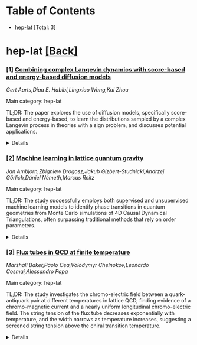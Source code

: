 <div id=toc></div>

# Table of Contents

- [hep-lat](#hep-lat) [Total: 3]


<div id='hep-lat'></div>

# hep-lat [[Back]](#toc)

### [1] [Combining complex Langevin dynamics with score-based and energy-based diffusion models](https://arxiv.org/abs/2510.01328)
*Gert Aarts,Diaa E. Habibi,Lingxiao Wang,Kai Zhou*

Main category: hep-lat

TL;DR: The paper explores the use of diffusion models, specifically score-based and energy-based, to learn the distributions sampled by a complex Langevin process in theories with a sign problem, and discusses potential applications.


<details>
  <summary>Details</summary>
Motivation: The motivation is to address the challenge of understanding the probability distribution effectively sampled by the complex Langevin process in theories with a sign problem, which is notoriously difficult to comprehend. The authors are driven by the potential of generative AI, particularly diffusion models, to offer a solution for learning such distributions or their log derivatives from data, thus providing a new approach to tackle this longstanding issue.

Method: The method involves the application of diffusion models, including both score-based and energy-based types, to learn the distributions that are generated through a complex Langevin process. This computational technique allows for the comparison of these two types of diffusion models in the context of sampling from complexified configuration spaces.

Result: The results of the study would include the comparative performance of score-based versus energy-based diffusion models in learning the targeted distributions, as well as insights into the characteristics of the learned distributions. The research also provides speculative discussions on how these findings could be applied to further problems within the field.

Conclusion: The conclusion speculates about the potential applications of using diffusion models to understand the complex Langevin process, suggesting that these models might provide a new avenue for tackling the sign problem in theories with a complex action or Boltzmann weight.

Abstract: Theories with a sign problem due to a complex action or Boltzmann weight can
sometimes be numerically solved using a stochastic process in the complexified
configuration space. However, the probability distribution effectively sampled
by this complex Langevin process is not known a priori and notoriously hard to
understand. In generative AI, diffusion models can learn distributions, or
their log derivatives, from data. We explore the ability of diffusion models to
learn the distributions sampled by a complex Langevin process, comparing
score-based and energy-based diffusion models, and speculate about possible
applications.

</details>


### [2] [Machine learning in lattice quantum gravity](https://arxiv.org/abs/2510.02159)
*Jan Ambjorn,Zbigniew Drogosz,Jakub Gizbert-Studnicki,Andrzej Görlich,Dániel Németh,Marcus Reitz*

Main category: hep-lat

TL;DR: The study successfully employs both supervised and unsupervised machine learning models to identify phase transitions in quantum geometries from Monte Carlo simulations of 4D Causal Dynamical Triangulations, often surpassing traditional methods that rely on order parameters.


<details>
  <summary>Details</summary>
Motivation: The motivation is to explore the effectiveness of automated machine learning algorithms in recognizing phase transitions within the context of lattice quantum gravity, specifically using data from Monte Carlo simulations of four-dimensional Causal Dynamical Triangulations. The goal is to potentially improve upon or offer alternatives to conventional methods that use order parameters for identifying such transitions.

Method: The researchers utilized a combination of seven supervised and seven unsupervised machine learning models. These models were applied to numerical data generated by Monte Carlo simulations of four-dimensional Causal Dynamical Triangulations to classify and recognize different phases of quantum geometries.

Result: Most of the tested machine learning models, both supervised and unsupervised, demonstrated high success rates in identifying phase transitions between different states of quantum geometries. The performance of these models was found to be superior to that of standard techniques based on order parameters.

Conclusion: The research concludes that automated machine learning algorithms can be highly effective in detecting phase transitions in lattice quantum gravity, with many models outperforming traditional methods. This suggests a promising approach for future studies in this field.

Abstract: Using numerical data coming from Monte Carlo simulations of four-dimensional
Causal Dynamical Triangulations, we study how automated machine learning
algorithms can be used to recognize transitions between different phases of
quantum geometries observed in lattice quantum gravity. We tested seven
supervised and seven unsupervised machine learning models and found that most
of them were very successful in that task, even outperforming standard methods
based on order parameters.

</details>


### [3] [Flux tubes in QCD at finite temperature](https://arxiv.org/abs/2510.02177)
*Marshall Baker,Paolo Cea,Volodymyr Chelnokov,Leonardo Cosmai,Alessandro Papa*

Main category: hep-lat

TL;DR: The study investigates the chromo-electric field between a quark-antiquark pair at different temperatures in lattice QCD, finding evidence of a chromo-magnetic current and a nearly uniform longitudinal chromo-electric field. The string tension of the flux tube decreases exponentially with temperature, and the width narrows as temperature increases, suggesting a screened string tension above the chiral transition temperature.


<details>
  <summary>Details</summary>
Motivation: To understand the behavior of the chromo-electric field generated by a static quark-antiquark pair across the chiral phase transition in the context of finite-temperature lattice QCD, which is crucial for insights into the properties of QCD matter at high temperatures.

Method: Lattice QCD simulations with 2+1 dynamical staggered fermions at physical quark masses are used to examine the chromo-electric field's evolution with increasing temperature, including the analysis of the effective string tension and the flux-tube characteristics.

Result: There is a clear presence of a chromo-magnetic current and a nonperturbative, almost uniform, longitudinal chromo-electric field along the flux tube. The string tension associated with the flux tube decreases exponentially with temperature, while the width of the flux tube follows an inverse-temperature law, indicating screening effects above the chiral pseudocritical temperature.

Conclusion: The research concludes that the quark-antiquark system at high temperatures can be characterized by a screened string tension, providing a deeper understanding of the QCD dynamics in the high-temperature regime.

Abstract: We present results for the chromo-electric field generated by a static
quark-antiquark pair at finite temperature, in lattice QCD with 2+1 dynamical
staggered fermions at physical quark masses. We investigate the evolution of
the field as the temperature increases through and beyond the chiral
transition. For all the temperatures considered we find clear evidence of a
chromo-magnetic current and of a longitudinal nonperturbative chromo-electric
field that stays almost uniform along the flux tube. In the high-temperature
region the magnitude of the flux-tube field is determined by an effective
string tension that decreases exponentially as the temperature increases, while
the flux-tube width decreases according to an inverse-temperature law. Our
results suggest that beyond the chiral pseudocritical temperature the
quark-antiquark system can be characterized by a screened string tension.

</details>

